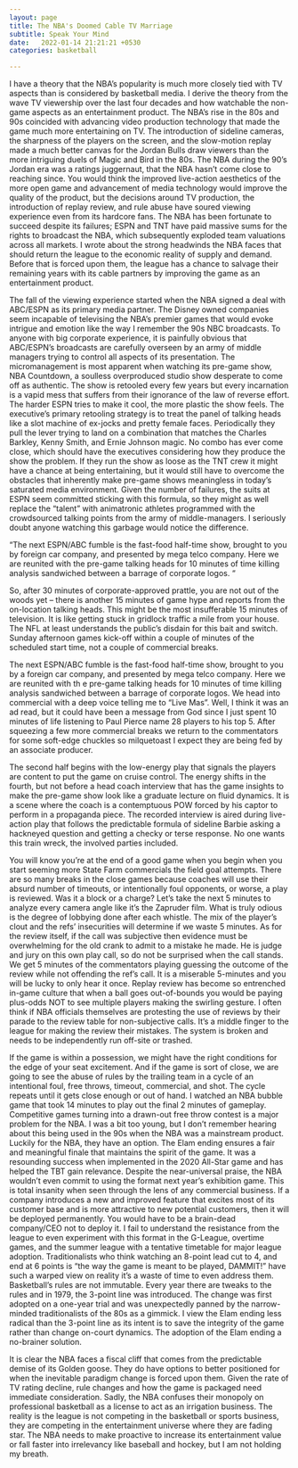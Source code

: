```yaml
---
layout: page
title: The NBA's Doomed Cable TV Marriage
subtitle: Speak Your Mind
date:   2022-01-14 21:21:21 +0530
categories: basketball

---
```


I have a theory that the NBA’s popularity is much more closely tied with TV aspects than is considered by basketball media. I derive the theory from the wave TV viewership
over the last four decades and how watchable the non-game aspects as an entertainment product. The NBA’s rise in the 80s and 90s coincided with advancing video production
technology that made the game much more entertaining on TV. The introduction of sideline cameras, the sharpness of the players on the screen, and the slow-motion replay made
a much better canvas for the Jordan Bulls draw viewers than the more intriguing duels of Magic and Bird in the 80s.  The NBA during the 90’s Jordan era was a ratings juggernaut,
that the NBA hasn’t come close to reaching since.  You would think the improved live-action aesthetics of the more open game and advancement of media technology would improve
the quality of the product, but the decisions around TV production, the introduction of replay review, and rule abuse have soured viewing experience even from its hardcore fans.
The NBA has been fortunate to succeed despite its failures; ESPN and TNT have paid massive sums for the rights to broadcast the NBA, which subsequently exploded team
valuations across all markets. I wrote about the strong headwinds the NBA faces that should return the league to the economic reality of supply and demand. Before that
is forced upon them, the league has a chance to salvage their remaining years with its cable partners by improving the game as an entertainment product.

The fall of the viewing experience started when the NBA signed a deal with ABC/ESPN as its primary media partner. The Disney owned companies seem incapable of televising
the NBA’s premier games that would evoke intrigue and emotion like the way I remember the 90s NBC broadcasts. To anyone with big corporate experience, it is painfully
obvious that ABC/ESPN’s broadcasts are carefully overseen by an army of middle managers trying to control all aspects of its presentation. The micromanagement is most
apparent when watching its pre-game show, NBA Countdown, a soulless overproduced studio show desperate to come off as authentic.  The show is retooled every few years
but every incarnation is a vapid mess that suffers from their ignorance of the law of reverse effort. The harder ESPN tries to make it cool, the more plastic the show feels.
The executive’s primary retooling strategy is to treat the panel of talking heads like a slot machine of ex-jocks and pretty female faces. Periodically they pull the
lever trying to land on a combination that matches the Charles Barkley, Kenny Smith, and Ernie Johnson magic. No combo has ever come close, which should have the
executives considering how they produce the show the problem. If they run the show as loose as the TNT crew it might have a chance at being entertaining,
but it would still have to overcome the obstacles that inherently make pre-game shows meaningless in today’s saturated media environment. Given the number of failures,
the suits at ESPN seem committed sticking with this formula, so they might as well replace the “talent” with animatronic athletes programmed with the crowdsourced
talking points from the army of middle-managers. I seriously doubt anyone watching this garbage would notice the difference.

“The next ESPN/ABC fumble is the fast-food half-time show, brought to you by foreign car company, and presented by mega telco company. Here we are reunited
with the pre-game talking heads for 10 minutes of time killing analysis sandwiched between a barrage of corporate logos. “

So, after 30 minutes of corporate-approved prattle, you are not out of the woods yet – there is another 15 minutes of game hype and reports from the
on-location talking heads. This might be the most insufferable 15 minutes of television. It is like getting stuck in gridlock traffic a mile from your house. 
The NFL at least understands the public’s disdain for this bait and switch. Sunday afternoon games kick-off within a couple of minutes of the scheduled start time,
not a couple of commercial breaks.

The next ESPN/ABC fumble is the fast-food half-time show, brought to you by a foreign car company, and presented by mega telco company. Here we are reunited with th
e pre-game talking heads for 10 minutes of time killing analysis sandwiched between a barrage of corporate logos. We head into commercial with a deep voice telling
me to “Live Mas”. Well, I think it was an ad read, but it could have been a message from God since I just spent 10 minutes of life listening to Paul Pierce name 28 players to his top 5. After squeezing a few more commercial breaks we return to the commentators for some soft-edge chuckles so milquetoast I expect they are being fed by an associate producer.

The second half begins with the low-energy play that signals the players are content to put the game on cruise control. The energy shifts in the fourth, but not
before a head coach interview that has the game insights to make the pre-game show look like a graduate lecture on fluid dynamics. It is a scene where the coach 
is a contemptuous POW forced by his captor to perform in a propaganda piece. The recorded interview is aired during live-action play that follows the predictable
formula of sideline Barbie asking a hackneyed question and getting a checky or terse response. No one wants this train wreck, the involved parties included.  

You will know you’re at the end of a good game when you begin when you start seeming more State Farm commercials the field goal attempts. There are so many
breaks in the close games because coaches will use their absurd number of timeouts, or intentionally foul opponents, or worse, a play is reviewed. Was it a
block or a charge? Let’s take the next 5 minutes to analyze every camera angle like it’s the Zapruder film. What is truly odious is the degree of lobbying done
after each whistle. The mix of the player’s clout and the refs’ insecurities will determine if we waste 5 minutes. As for the review itself, if the call was
subjective then evidence must be overwhelming for the old crank to admit to a mistake he made. He is judge and jury on this own play call, so do not be surprised when
the call stands. We get 5 minutes of the commentators playing guessing the outcome of the review while not offending the ref’s call. It is a miserable 5-minutes and
you will be lucky to only hear it once. Replay review has become so entrenched in-game culture that when a ball goes out-of-bounds you would be paying plus-odds NOT
to see multiple players making the swirling gesture. I often think if NBA officials themselves are protesting the use of reviews by their parade to the review table for non-subjective calls. It’s a middle finger to the league for making the review their mistakes. The system is broken and needs to be independently run off-site or trashed.


If the game is within a possession, we might have the right conditions for the edge of your seat excitement. And if the game is sort of close, we are going to
see the abuse of rules by the trailing team in a cycle of an intentional foul, free throws, timeout, commercial, and shot. The cycle repeats until it gets close
enough or out of hand. I watched an NBA bubble game that took 14 minutes to play out the final 2 minutes of gameplay. Competitive games turning into a drawn-out
free throw contest is a major problem for the NBA. I was a bit too young, but I don’t remember hearing about this being used in the 90s when the NBA was a mainstream
product. Luckily for the NBA, they have an option. The Elam ending ensures a fair and meaningful finale that maintains the spirit of the game. It was a resounding 
success when implemented in the 2020 All-Star game and has helped the TBT gain relevance. Despite the near-universal praise, the NBA wouldn’t even commit to 
using the format next year’s exhibition game. This is total insanity when seen through the lens of any commercial business. If a company introduces a new and
improved feature that excites most of its customer base and is more attractive to new potential customers, then it will be deployed permanently. You would have 
to be a brain-dead company/CEO not to deploy it. I fail to understand the resistance from the league to even experiment with this format in the G-League, 
overtime games, and the summer league with a tentative timetable for major league adoption. Traditionalists who think watching an 8-point lead cut to 4,
and end at 6 points is “the way the game is meant to be played, DAMMIT!” have such a warped view on reality it’s a waste of time to even address them.
Basketball’s rules are not immutable. Every year there are tweaks to the rules and in 1979, the 3-point line was introduced. The change was first adopted 
on a one-year trial and was unexpectedly panned by the narrow-minded traditionalists of the 80s as a gimmick. I view the Elam ending less radical than the
3-point line as its intent is to save the integrity of the game rather than change on-court dynamics. The adoption of the Elam ending a no-brainer solution.

 

It is clear the NBA faces a fiscal cliff that comes from the predictable demise of its Golden goose. They do have options to better positioned for when the
inevitable paradigm change is forced upon them. Given the rate of TV rating decline, rule changes and how the game is packaged need immediate consideration.
Sadly, the NBA confuses their monopoly on professional basketball as a license to act as an irrigation business. The reality is the league is not competing
in the basketball or sports business, they are competing in the entertainment universe where they are fading star. The NBA needs to make proactive to increase
its entertainment value or fall faster into irrelevancy like baseball and hockey, but I am not holding my breath.
